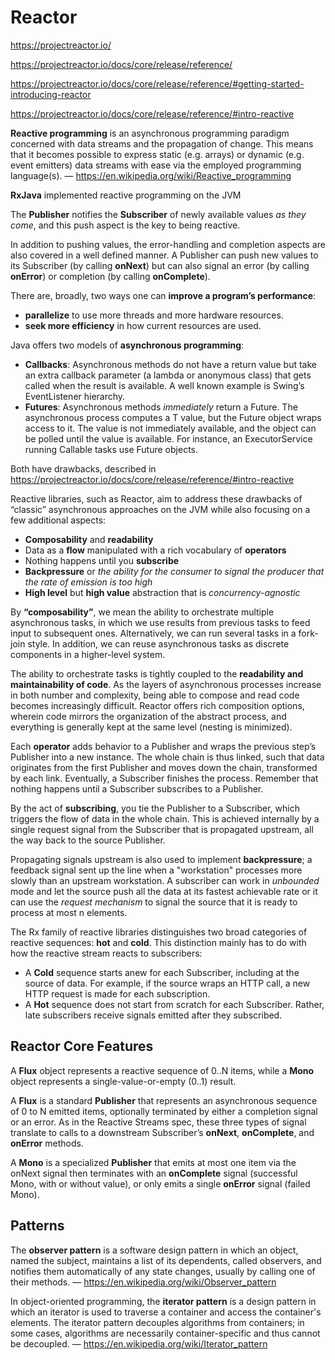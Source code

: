 # Reactor

https://projectreactor.io/

https://projectreactor.io/docs/core/release/reference/

https://projectreactor.io/docs/core/release/reference/#getting-started-introducing-reactor


https://projectreactor.io/docs/core/release/reference/#intro-reactive

**Reactive programming** is an asynchronous programming paradigm concerned with data streams and the propagation of change. 
This means that it becomes possible to express static (e.g. arrays) or dynamic (e.g. event emitters) data streams with ease via the employed programming language(s).
— https://en.wikipedia.org/wiki/Reactive_programming

**RxJava** implemented reactive programming on the JVM

The **Publisher** notifies the **Subscriber** of newly available values _as they come_, and this push aspect is the key to being reactive. 

In addition to pushing values, the error-handling and completion aspects are also covered in a well defined manner. A Publisher can push new values to its Subscriber (by calling **onNext**) but can also signal an error (by calling **onError**) or completion (by calling **onComplete**).

There are, broadly, two ways one can **improve a program’s performance**:
* **parallelize** to use more threads and more hardware resources.
* **seek more efficiency** in how current resources are used.


Java offers two models of **asynchronous programming**:
* **Callbacks**: Asynchronous methods do not have a return value but take an extra callback parameter (a lambda or anonymous class) that gets called when the result is available. A well known example is Swing’s EventListener hierarchy.
* **Futures**: Asynchronous methods _immediately_ return a Future<T>. The asynchronous process computes a T value, but the Future object wraps access to it. The value is not immediately available, and the object can be polled until the value is available. For instance, an ExecutorService running Callable<T> tasks use Future objects.

Both have drawbacks, described in https://projectreactor.io/docs/core/release/reference/#intro-reactive
  
Reactive libraries, such as Reactor, aim to address these drawbacks of “classic” asynchronous approaches on the JVM while also focusing on a few additional aspects:

* **Composability** and **readability**
* Data as a **flow** manipulated with a rich vocabulary of **operators**
* Nothing happens until you **subscribe**
* **Backpressure** or _the ability for the consumer to signal the producer that the rate of emission is too high_
* **High level** but **high value** abstraction that is _concurrency-agnostic_

By **“composability”**, we mean the ability to orchestrate multiple asynchronous tasks, in which we use results from previous tasks to feed input to subsequent ones. Alternatively, we can run several tasks in a fork-join style. In addition, we can reuse asynchronous tasks as discrete components in a higher-level system.

The ability to orchestrate tasks is tightly coupled to the **readability and maintainability of code**. As the layers of asynchronous processes increase in both number and complexity, being able to compose and read code becomes increasingly difficult. Reactor offers rich composition options, wherein code mirrors the organization of the abstract process, and everything is generally kept at the same level (nesting is minimized).

Each **operator** adds behavior to a Publisher and wraps the previous step’s Publisher into a new instance. The whole chain is thus linked, such that data originates from the first Publisher and moves down the chain, transformed by each link. Eventually, a Subscriber finishes the process. Remember that nothing happens until a Subscriber subscribes to a Publisher.
  
By the act of **subscribing**, you tie the Publisher to a Subscriber, which triggers the flow of data in the whole chain. This is achieved internally by a single request signal from the Subscriber that is propagated upstream, all the way back to the source Publisher.  
  
Propagating signals upstream is also used to implement **backpressure**; a feedback signal sent up the line when a "workstation" processes more slowly than an upstream workstation. A subscriber can work in _unbounded_ mode and let the source push all the data at its fastest achievable rate or it can use the _request mechanism_ to signal the source that it is ready to process at most n elements.
  
The Rx family of reactive libraries distinguishes two broad categories of reactive sequences: **hot** and **cold**. This distinction mainly has to do with how the reactive stream reacts to subscribers:
* A **Cold** sequence starts anew for each Subscriber, including at the source of data. For example, if the source wraps an HTTP call, a new HTTP request is made for each subscription.
* A **Hot** sequence does not start from scratch for each Subscriber. Rather, late subscribers receive signals emitted after they subscribed. 

## Reactor Core Features  
A **Flux** object represents a reactive sequence of 0..N items, while a **Mono** object represents a single-value-or-empty (0..1) result. 
  
A **Flux<T>** is a standard **Publisher<T>** that represents an asynchronous sequence of 0 to N emitted items, optionally terminated by either a completion signal or an error. As in the Reactive Streams spec, these three types of signal translate to calls to a downstream Subscriber’s **onNext**, **onComplete**, and **onError** methods.  
  
A **Mono<T>** is a specialized **Publisher<T>** that emits at most one item via the onNext signal then terminates with an **onComplete** signal (successful Mono, with or without value), or only emits a single **onError** signal (failed Mono).  
  
## Patterns

The **observer pattern** is a software design pattern in which an object, named the subject, maintains a list of its dependents, called observers, 
and notifies them automatically of any state changes, usually by calling one of their methods.
— https://en.wikipedia.org/wiki/Observer_pattern

In object-oriented programming, the **iterator pattern** is a design pattern in which an iterator is used to traverse a container and access the container's elements. 
The iterator pattern decouples algorithms from containers; in some cases, algorithms are necessarily container-specific and thus cannot be decoupled.
— https://en.wikipedia.org/wiki/Iterator_pattern
